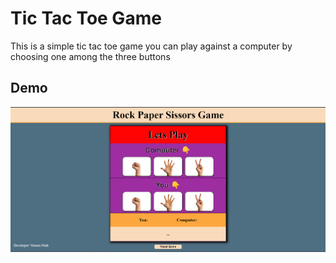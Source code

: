 
# Tic Tac Toe Game

This is a simple tic tac toe game you can play against a computer by choosing one among the three buttons


## Demo

<img src="images/demo_img.png" alt="Sample Photo">